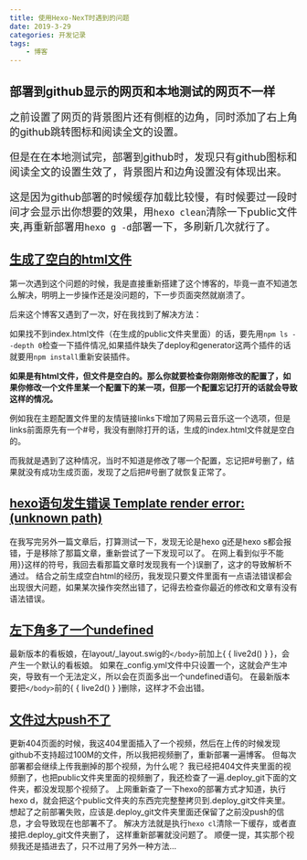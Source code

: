```yaml
---
title: 使用Hexo-NexT时遇到的问题
date: 2019-3-29
categories: 开发记录
tags:
    - 博客
---
```

## 部署到github显示的网页和本地测试的网页不一样

<font size="4">
之前设置了网页的背景图片还有側框的边角，同时添加了右上角的github跳转图标和阅读全文的设置。

但是在在本地测试完，部署到github时，发现只有github图标和阅读全文的设置生效了，背景图片和边角设置没有体现出来。

这是因为github部署的时候缓存加载比较慢，有时候要过一段时间才会显示出你想要的效果，用`hexo clean`清除一下public文件夹,再重新部署用`hexo g -d`部署一下，多刷新几次就行了。
</font><br /> 

## [生成了空白的html文件](#生成了空白的html文件)

第一次遇到这个问题的时候，我是直接重新搭建了这个博客的，毕竟一直不知道怎么解决，明明上一步操作还是没问题的，下一步页面突然就崩溃了。

后来这个博客又遇到了一次，好在我找到了解决方法：

如果找不到index.html文件（在生成的public文件夹里面）的话，要先用`npm ls --depth 0`检查一下插件情况,如果插件缺失了deploy和generator这两个插件的话就要用`npm install`重新安装插件。

**如果是有html文件，但文件是空白的。那么你就要检查你刚刚修改的配置了，如果你修改一个文件里某一个配置下的某一项，但那一个配置忘记打开的话就会导致这样的情况。**

例如我在主题配置文件里的友情链接links下增加了网易云音乐这一个选项，但是links前面原先有一个#号，我没有删除打开的话，生成的index.html文件就是空白的。

而我就是遇到了这种情况，当时不知道是修改了哪一个配置，忘记把#号删了，结果就没有成功生成页面，发现了之后把#号删了就恢复正常了。

## [hexo语句发生错误 Template render error: (unknown path)](#hexo语句发生错误%20Template%20render20%error:%20(unknown%20path))

在我写完另外一篇文章后，打算测试一下，发现无论是hexo g还是hexo s都会报错，于是移除了那篇文章，重新尝试了一下发现可以了。
在网上看到似乎不能用}}这样的符号，我回去看那篇文章时发现我有一个}误删了，这才的导致解析不通过。
结合之前生成空白html的经历，我发现只要文件里面有一点语法错误都会出现很大问题，如果某次操作突然出错了，记得去检查你最近的修改和文章有没有语法错误。

## [左下角多了一个undefined](#左下角多了一个undefined)

最新版本的看板娘，在layout/_layout.swig的`</body>`前加上{ { live2d() } }，会产生一个默认的看板娘。
如果在_config.yml文件中只设置一个，这就会产生冲突，导致有一个无法定义，所以会在页面多出一个undefined语句。
在最新版本要把`</body>`前的{ { live2d() } }删除，这样才不会出错。

## [文件过大push不了](#文件过大push不了)

更新404页面的时候，我这404里面插入了一个视频，然后在上传的时候发现github不支持超过100M的文件，所以我把视频删了，重新部署一遍博客。
但每次部署都会继续上传我删掉的那个视频，为什么呢？
我已经把404文件夹里面的视频删了，也把public文件夹里面的视频删了，我还检查了一遍.deploy_git下面的文件夹，都没发现那个视频了。
上网重新查了一下hexo的部署方式才知道，执行hexo d，就会把这个public文件夹的东西完完整整拷贝到.deploy_git文件夹里。
想起了之前部署失败，应该是.deploy_git文件夹里面还保留了之前没push的信息，才会导致现在也部署不了。
解决方法就是执行`hexo cl`清除一下缓存，或者直接把.deploy_git文件夹删了，
这样重新部署就没问题了。
顺便一提，其实那个视频我还是插进去了，只不过用了另外一种方法...
